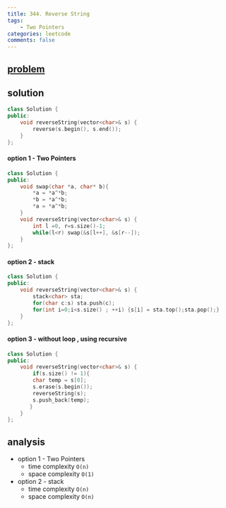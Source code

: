 ```yaml
---
title: 344. Reverse String
tags:  
    - Two Pointers
categories: leetcode
comments: false
---
```



## [problem](https://leetcode.com/problems/reverse-string/)

## solution
```c++
class Solution {
public:
    void reverseString(vector<char>& s) {
        reverse(s.begin(), s.end());
    }
};
```
#### option 1 - Two Pointers
```c++
class Solution {
public:
    void swap(char *a, char* b){
        *a = *a^*b;
        *b = *a^*b;
        *a = *a^*b;
    }
    void reverseString(vector<char>& s) {
        int l =0, r=s.size()-1;
        while(l<r) swap(&s[l++], &s[r--]);
    }
};

```

#### option 2 - stack
```c++
class Solution {
public:
    void reverseString(vector<char>& s) {
        stack<char> sta;
        for(char c:s) sta.push(c);
        for(int i=0;i<s.size() ; ++i) {s[i] = sta.top();sta.pop();}
    }
};

```

#### option 3 - without loop , using recursive
```c++
class Solution {
public:
    void reverseString(vector<char>& s) {
        if(s.size() != 1){
        char temp = s[0];
        s.erase(s.begin());
        reverseString(s);
        s.push_back(temp);
       }
    }
};
```

## analysis
- option 1 - Two Pointers
    - time complexity `O(n)`
    - space complexity `O(1)`
- option 2 - stack
    - time complexity `O(n)`
    - space complexity `O(n)`